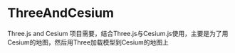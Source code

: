 # ThreeAndCesium
Three.js and Cesium
项目需要，结合Three.js与Cesium.js使用，主要是为了用Cesium的地图，然后用Three加载模型到Cesium的地图上
